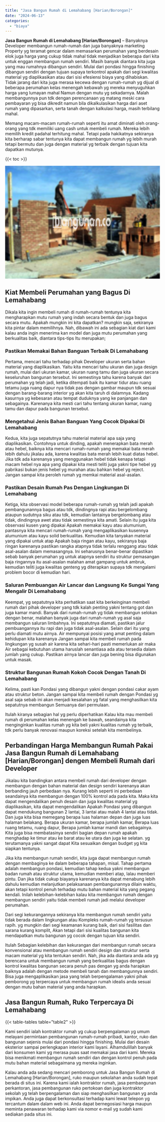 ```yaml
---
title: "Jasa Bangun Rumah di Lemahabang [Harian/Borongan]"
date: "2024-06-13"
categories: 
  - "biaya"
---
```


**Jasa Bangun Rumah di Lemahabang \[Harian/Borongan\]** – Banyaknya Developer membangun rumah-rumah dan juga banyaknya marketing Property yg teramat gencar dalam memasarkan perumahan yang berdesain elok juga harga yang cukup tidak mahal tidak menjadikan beberapa dari kita untuk enggan membangun rumah sendiri. Masih banyak diantara kita juga yang mau rumahnya dibangun sendiri. Mulai dari pondasi hingga finishing dibangun sendiri dengan tujuan supaya terkontrol apakah dari segi kwalitas material yg diaplikasikan atau dari sisi efesiensi biaya yang dihabiskan. Tidak jarang dari kita juga merasa kecewa dengan rumah-rumah yg dijual di beberapa perumahan kelas menengah kebawah yg mereka menyuguhkan harga yang lumayan mahal Namun dengan mutu yg sekadarnya. Malah membangunnya pun tdk dengan perencanaan yg matang meski cara pembayaran yg bisa dikredit namun bila dikalkulasikan harga dari aset rumah yang dipasarkan, serta tanah dengan kalkulasi harga, masih terbilang mahal.

Memang macam-macam rumah-rumah seperti itu amat diminati oleh orang-orang yang tdk memiliki uang cash untuk membeli rumah. Mereka lebih memilih kredit padahal terhitung mahal. Tetapi pada hakikatnya sekiranya kita berharap sabar tentunya kita dapat membangun rumah yg lebih murah tetapi bermutu dan juga dengan material yg terbaik dengan tujuan kita dapatkan mutunya.

{{< toc >}}

![Jasa Bangun Rumah di Lemahabang [Harian/Borongan]](/images/borong-bangunan-23.png)

## Kiat Membeli Perumahan yang Bagus Di Lemahabang

Dikala kita ingin membeli rumah di rumah-rumah tentunya kita mengharapkan mutu rumah yang indah secara bentuk dan juga bagus secara mutu. Apakah mungkin ini kita dapatkan? mungkin saja, sekiranya kita pintar dalam memilihnya. Nah, dibawah ini ada sebagian kiat dari kami kalau anda ingin menerima kan model dan juga mutu perumahan yang berkualitas baik, diantara tips-tips Itu merupakan;

### Pastikan Memakai Bahan Banguan Terbaik Di Lemahabang

Pertama, mencari tahu terhadap pihak Developer ukuran serta bahan material yang diaplikasikan. Yaitu kita mencari tahu ukuran dan juga design rumah, mulai dari ukuran kamar, ukuran ruang tamu dan juga ukuran secara keseluruhan bangunan tersebut. Ini semestinya tahu karena banyak dari perumahan yg telah jadi, ketika ditempati baik itu kamar tidur atau ruang tetamu juga ruang dapur nya tidak pas dengan gambar maupun tdk sesuai dengan barang-barang interior yg akan kita taruh di dalamnya. Kadang kasurnya yg kebesaran atau tempat duduknya yang ke panjangan dan sebagainya. Karenanya kita mesti cari tahu tentang ukuran kamar, ruang tamu dan dapur pada bangunan tersebut.

### Mengetahui Jenis Bahan Banguan Yang Cocok Dipakai Di Lemahabang

Kedua, kita juga sepatutnya tahu material material apa saja yang diaplikasikan. Contohnya untuk dinding, apakah menerapkan bata merah atau hebel, baiknya kita mencari rumah-rumah yang memakai bata merah lebih dahulu jikalau ada, karena kwalitas bata merah lebih kuat diatas hebel. Jika tdk ada karenanya yang menggunakan hebel tidak kenapa tetapi macam hebel nya apa yang dipakai kita mesti teliti juga yakni tipe hebel yg pabrikasi bukan jenis hebel yg murahan atau bahkan hebel yg reject. Jangan sampai kita peroleh rumah yg memkai material asal-asalan.

### Pastikan Desain Rumah Pas Dengan Lingkungan Di Lemahabang

Ketiga, kita observasi model beberapa rumah-rumah yg telah jadi apakah pembangunannya bagus atau tdk, dindingnya rapi atau bergelombang ataupun sudutnya siku atau tdk, kemudian lantainya bergelombang atau tidak, dindingnya awet atau tidak semestinya kita amati. Selain itu juga kita observasi kusen yang dipakai Apakah memakai kayu atau alumunium, pantasnya kita mencari rumah-rumah yang mengaplikasikan kusennya alumunium atau kayu solid berkualitas. Kemudian kita tanyakan material yang dipakai untuk atap Apakah baja ringan atau kayu, sekiranya baja ringan karenanya pastikan rangka atapnya tidak terlalu renggang atau tidak asal-asalan dalam memasangnya. Ini seharusnya benar-benar dipastikan sebab banyak perumahan yg untuk atapnya sendiri itu struktur pemasangan baja ringannya itu asal-asalan malahan amat gampang untuk ambruk, kemudian teliti juga kwalitas genteng yg diterapkan supaya tdk mengalami problem bocor di kemudian hari.

### Saluran Pembuangan Air Lancar dan Langsung Ke Sungai Yang Mengalir Di Lemahabang

Keempat, yg sepatutnya kita perhatikan saat kita berkeinginan membeli rumah dari pihak developer yang tdk kalah penting yakni tentang got dan juga kamar mandi. Banyak dari rumah-rumah yg tidak membangun selokan dengan benar, malahan banyak juga dari rumah-rumah yg asal saja membangun saluran limbahnya. Ini sepatutnya diamati, pastikan jalur pembuangannya itu rapi dan juga tidak asal-asalan. Selain dari itu yang perlu diamati mutu airnya. Air mempunyai posisi yang amat penting dalam kehidupan kita karenanya Jangan sampai kita membeli rumah pada lingkungan yg susah air karena kita sehari-hari pasti memerlukan air maka Air sebagai kebutuhan utama haruslah senantiasa ada atau tersedia dalam jumlah yang cukup. Pastikan airnya lancar dan juga bening bisa digunakan untuk masak.

### Struktur Bangunan Rumah Kokoh Cocok Dengan Tanah Di Lemahabang

Kelima, pasti kan Pondasi yang dibangun yakni dengan pondasi cakar ayam atau struktur beton. Jangan sampai kita membeli rumah dengan Pondasi yg asal saja sebab ini akan menjadi kesalahan yg fatal yang menghasilkan kita sepatutnya membangun Semuanya dari permulaan.

Itulah kiranya sebagian hal yg perlu diperhatikan Kalau kita mau membeli rumah di perumahan kelas menengah ke bawah, seandainya kita menginginkan kualitas rumah yg kita beli yakni kualitas rumah yg terbaik, tdk perlu banyak renovasi maupun koreksi setelah kita membelinya.

## Perbandingan Harga Membangun Rumah Pakai Jasa Bangun Rumah di Lemahabang \[Harian/Borongan\] dengen Membeli Rumah dari Developer

Jikalau kita bandingkan antara membeli rumah dari developer dengan membangun dengan bahan material dan design sendiri karenanya akan berbanding jauh perbedaan nya. Kurang lebih seperti ini perbedaan seandainya kita membangun dengan 100% kontrol ada pada kita. Maka kita dapat mengendalikan penuh desain dan juga kwalitas material yg diaplikasikan, kita dapat mengendalikan Apakah Pondasi yang dibangun dapat mendukung bangunan 2 lantai, 3 lantai atau malah 4 lantai atau tidak. Dan juga kita bisa memegang berapa luas halaman depan dan juga luas halaman belakang. Berapa ukuran kamar, berapa jumlah kamar, Berapa luas ruang tetamu, ruang dapur, Berapa jumlah kamar mandi dan sebagainya. Kita juga bisa membatasinya sendiri bagian depan rumah apakah menghadap ke timur atau ke barat atau ke utara dan juga ke selatan. yg terutamanya yakni sangat dapat Kita sesuaikan dengan budget yg kita siapkan tentunya.

Jika kita membangun rumah sendiri, kita juga dapat membangun rumah dengan membaginya ke dalam beberapa tahapan, misal. Tahap pertama adalah membangun pondasi, kemudian tahap kedua yakni membangun badan rumah atau struktur utama, kemudian memberi atap, lalau memberi pintu. Dan jika tidak cukup biayanya karenanya kita dapat menabung lebih dahulu kemudian melanjutkan pelaksanaan pembangunannya dilain waktu, akan tetapi kontrol penuh terhadap mutu bahan material kita yang pegang kendali. Inilah kelebihan-kelebihan kalau kita membangun rumah dengan membangun sendiri yaitu tidak membeli rumah jadi melalui developer perumahan.

Dari segi kekurangannya sekiranya kita membangun rumah sendiri yaitu tidak berada dalam lingkungan atau Kompleks rumah-rumah yg tersusun rapih. yg mungkin dari segi keamanan kurang baik, dari sisi fasilitas dan sarana kurang komplit, Akan tetapi dari sisi kualitas bangunan kita mendapatkan mutu bangunan yg cocok dengan tujuan kita sendiri.

Itulah Sebagian kelebihan dan kekurangan dari membangun rumah secara konvensional atau membangun rumah sendiri design dan struktur serta macam material yg kita tentukan sendiri. Nah, jika ada diantara anda ada yg berencana untuk membangun rumah yang berkualitas bagus dengan kontrol kwalitas bangunan secara penuh pas dengan yg anda harapkan baiknya adalah dengan metode membeli tanah dan membangunnya sendiri. Bisa juga mengaplikasikan jasa yang telah berpengalaman yakni pihak pemborong yg terpercaya untuk membangun rumah idealis anda sesuai dengan mutu bahan material yang anda harapkan.

## Jasa Bangun Rumah, Ruko Terpercaya Di Lemahabang

{{< table-tables table="table2" >}}

Kami sendiri ialah kontraktor rumah yg cukup berpengalaman yg umum melayani permintaan pembangunan rumah-rumah pribadi, kantor, ruko dan bangunan sejenis mulai dari pondasi hingga finishing. Mulai dari desain eksterior sampai perlengkapan interior kami layani. Alhamdulillah banyak dari konsumen kami yg merasa puas saat memakai jasa dari kami. Mereka bisa menikmati membangun rumah sendiri dan dengan kontrol penuh pada mutu bahan material sebagaimana yg mereka inginkan.

Kalau anda ada sedang mencari pemborong untuk Jasa Bangun Rumah di Lemahabang \[Harian/Borongan\], ruko maupun sekolahan anda sudah tepat berada di situs ini. Karena kami ialah kontraktor rumah, jasa pembangunan perkantoran, jasa pembangunan ruko pertokoan dan juga kontraktor sekolah yg telah berpengalaman dan siap menghasilkan bangunan yg anda impikan. Anda juga dapat berkonsultasi terhadap kami lewat telepon yg tercantum dalam dalam web ini. Anda dapat bernegosiasi harga maupun meminta penawaran terhadap kami via nomor e-mail yg sudah kami sediakan pada situs ini.
